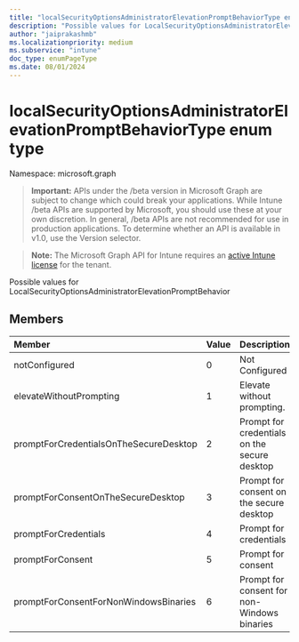 ```yaml
---
title: "localSecurityOptionsAdministratorElevationPromptBehaviorType enum type"
description: "Possible values for LocalSecurityOptionsAdministratorElevationPromptBehavior"
author: "jaiprakashmb"
ms.localizationpriority: medium
ms.subservice: "intune"
doc_type: enumPageType
ms.date: 08/01/2024
---
```


# localSecurityOptionsAdministratorElevationPromptBehaviorType enum type

Namespace: microsoft.graph

> **Important:** APIs under the /beta version in Microsoft Graph are subject to change which could break your applications. While Intune /beta APIs are supported by Microsoft, you should use these at your own discretion. In general, /beta APIs are not recommended for use in production applications. To determine whether an API is available in v1.0, use the Version selector.

> **Note:** The Microsoft Graph API for Intune requires an [active Intune license](https://go.microsoft.com/fwlink/?linkid=839381) for the tenant.

Possible values for LocalSecurityOptionsAdministratorElevationPromptBehavior

## Members
|Member|Value|Description|
|:---|:---|:---|
|notConfigured|0|Not Configured|
|elevateWithoutPrompting|1|Elevate without prompting.|
|promptForCredentialsOnTheSecureDesktop|2|Prompt for credentials on the secure desktop|
|promptForConsentOnTheSecureDesktop|3|Prompt for consent on the secure desktop|
|promptForCredentials|4|Prompt for credentials|
|promptForConsent|5|Prompt for consent|
|promptForConsentForNonWindowsBinaries|6|Prompt for consent for non-Windows binaries|